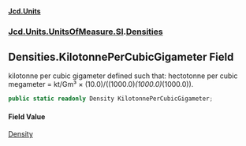 #### [Jcd.Units](index.md 'index')

### [Jcd.Units.UnitsOfMeasure.SI](Jcd.Units.UnitsOfMeasure.SI.md 'Jcd.Units.UnitsOfMeasure.SI').[Densities](Densities.md 'Jcd.Units.UnitsOfMeasure.SI.Densities')

## Densities.KilotonnePerCubicGigameter Field

kilotonne per cubic gigameter defined such that: hectotonne per cubic megameter = kt/Gm³ ×
(10.0)/((1000.0)*(1000.0)*(1000.0)).

```csharp
public static readonly Density KilotonnePerCubicGigameter;
```

#### Field Value

[Density](Density.md 'Jcd.Units.UnitTypes.Density')